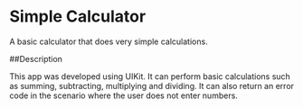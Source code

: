 # Simple Calculator

A basic calculator that does very simple calculations.

##Description

This app was developed using UIKit. It can perform basic calculations such as summing, subtracting, multiplying and dividing. It can also return an error code in the scenario where the user does not enter numbers.
